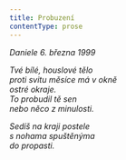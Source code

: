```yaml
---
title: Probuzení
contentType: prose
---
```


_Daniele 6. března 1999_

_Tvé bílé, houslové tělo  
proti svitu měsíce má v okně  
ostré okraje.  
To probudil tě sen  
nebo něco z minulosti._

_Sedíš na kraji postele  
s nohama spuštěnýma  
do propasti._
